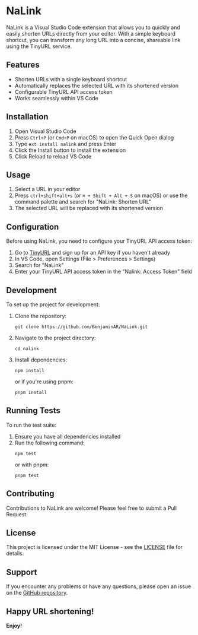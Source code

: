 # NaLink

NaLink is a Visual Studio Code extension that allows you to quickly and easily shorten URLs directly from your editor. With a simple keyboard shortcut, you can transform any long URL into a concise, shareable link using the TinyURL service.

## Features

- Shorten URLs with a single keyboard shortcut
- Automatically replaces the selected URL with its shortened version
- Configurable TinyURL API access token
- Works seamlessly within VS Code

## Installation

1. Open Visual Studio Code
2. Press `Ctrl+P` (or `Cmd+P` on macOS) to open the Quick Open dialog
3. Type `ext install nalink` and press Enter
4. Click the Install button to install the extension
5. Click Reload to reload VS Code

## Usage

1. Select a URL in your editor
2. Press `ctrl+shift+alt+s` (or `⌘ + Shift + Alt + S` on macOS) or use the command palette and search for "NaLink: Shorten URL"
3. The selected URL will be replaced with its shortened version

## Configuration

Before using NaLink, you need to configure your TinyURL API access token:

1. Go to [TinyURL](https://tinyurl.com/app) and sign up for an API key if you haven't already
2. In VS Code, open Settings (File > Preferences > Settings)
3. Search for "NaLink"
4. Enter your TinyURL API access token in the "Nalink: Access Token" field

## Development

To set up the project for development:

1. Clone the repository:
   ```
   git clone https://github.com/BenjaminAR/NaLink.git
   ```
2. Navigate to the project directory:
   ```
   cd nalink
   ```
3. Install dependencies:
   ```
   npm install
   ```
   or if you're using pnpm:
   ```
   pnpm install
   ```

## Running Tests

To run the test suite:

1. Ensure you have all dependencies installed
2. Run the following command:
   ```
   npm test
   ```
   or with pnpm:
   ```
   pnpm test
   ```

## Contributing

Contributions to NaLink are welcome! Please feel free to submit a Pull Request.

## License

This project is licensed under the MIT License - see the [LICENSE](LICENSE.md) file for details.

## Support

If you encounter any problems or have any questions, please open an issue on the [GitHub repository](https://github.com/BenjaminAR/nalink/issues).

Happy URL shortening!
---

**Enjoy!**

